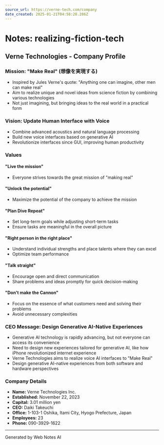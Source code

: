 ```yaml
---
source_url: https://verne-tech.com/company
date_created: 2025-01-21T04:58:28.286Z
---
```


# Notes: realizing-fiction-tech

## Verne Technologies - Company Profile

### Mission: "Make Real" (想像を実現する)
- Inspired by Jules Verne's quote: "Anything one can imagine, other men can make real"
- Aim to realize unique and novel ideas from science fiction by combining various technologies
- Not just imagining, but bringing ideas to the real world in a practical form

### Vision: Update Human Interface with Voice
- Combine advanced acoustics and natural language processing
- Build new voice interfaces based on generative AI
- Revolutionize interfaces since GUI, improving human productivity

### Values
#### "Live the mission"
- Everyone strives towards the great mission of "making real"

#### "Unlock the potential"
- Maximize the potential of the company to achieve the mission

#### "Plan Dive Repeat"
- Set long-term goals while adjusting short-term tasks
- Ensure tasks are meaningful in the overall picture

#### "Right person in the right place"
- Understand individual strengths and place talents where they can excel
- Optimize team performance

#### "Talk straight"
- Encourage open and direct communication
- Share problems and ideas promptly for quick decision-making

#### "Don't make the Cannon"
- Focus on the essence of what customers need and solving their problems
- Avoid unnecessary complexities

### CEO Message: Design Generative AI-Native Experiences
- Generative AI technology is rapidly advancing, but not everyone can access its convenience
- Need to design new experiences tailored for generative AI, like how iPhone revolutionized internet experience
- Verne Technologies aims to realize voice AI interfaces to "Make Real"
- Design generative AI-native experiences from both software and hardware perspectives

### Company Details
- **Name:** Verne Technologies Inc.
- **Established:** November 22, 2023
- **Capital:** 3.01 million yen
- **CEO:** Daiki Takeuchi
- **Office:** 1-103-1 Oshika, Itami City, Hyogo Prefecture, Japan
- **Employees:** 23
- **Phone:** 090-3929-1622

---
Generated by Web Notes AI
